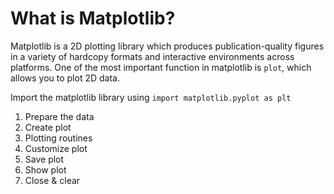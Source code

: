 # What is Matplotlib?

Matplotlib is a 2D plotting library which produces publication-quality figures in a variety of hardcopy formats and interactive environments across platforms. One of the most important function in matplotlib is ```plot```, which allows you to plot 2D data.

Import the matplotlib library using ``` import matplotlib.pyplot as plt ```

1. Prepare the data
2. Create plot
3. Plotting routines
4. Customize plot 
5. Save plot
6. Show plot 
7. Close & clear
